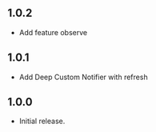 ## 1.0.2

* Add feature observe

## 1.0.1

* Add Deep Custom Notifier with refresh

## 1.0.0

* Initial release.
